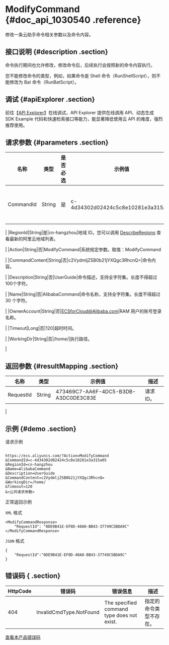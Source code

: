 # ModifyCommand {#doc_api_1030540 .reference}

修改一条云助手命令相关参数以及命令内容。

## 接口说明 {#description .section}

命令执行期间也允许修改，修改命令后，后续执行会按照新的命令内容执行。

您不能修改命令的类型，例如，如果命令是 Shell 命令（RunShellScript），则不能修改为 Bat 命令（RunBatScript）。

## 调试 {#apiExplorer .section}

前往【[API Explorer](https://api.aliyun.com/#product=Ecs&api=ModifyCommand)】在线调试，API Explorer 提供在线调用 API、动态生成 SDK Example 代码和快速检索接口等能力，能显著降低使用云 API 的难度，强烈推荐使用。

## 请求参数 {#parameters .section}

|名称|类型|是否必选|示例值|描述|
|--|--|----|---|--|
|CommandId|String|是|c-4d34302d02424c5c8e10281e3a315a05|命令 ID。您可以通过接口 [DescribeCommands](~~64843~~) 查询所有可用的 CommandId。

 |
|RegionId|String|是|cn-hangzhou|地域 ID。您可以调用 [DescribeRegions](~~25609~~) 查看最新的阿里云地域列表。

 |
|Action|String|否|ModifyCommand|系统规定参数。取值：ModifyCommand

 |
|CommandContent|String|否|c2VydmljZSB0b21jYXQgc3RhcnQ=|命令内容。

 |
|Description|String|否|UserGuide|命令描述，支持全字符集。长度不得超过100个字符。

 |
|Name|String|否|AlibabaCommand|命令名称，支持全字符集。长度不得超过 30 个字符。

 |
|OwnerAccount|String|否|ECSforCloud@Alibaba.com|RAM 用户的账号登录名称。

 |
|Timeout|Long|否|120|超时时间。

 |
|WorkingDir|String|否|/home/|执行路径。

 |

## 返回参数 {#resultMapping .section}

|名称|类型|示例值|描述|
|--|--|---|--|
|RequestId|String|473469C7-AA6F-4DC5-B3DB-A3DC0DE3C83E|请求 ID。

 |

## 示例 {#demo .section}

请求示例

``` {#request_demo}

https://ecs.aliyuncs.com/?Action=ModifyCommand
&CommandId=c-4d34302d02424c5c8e10281e3a315a05
&RegionId=cn-hangzhou
&Name=AlibabaCommand
&Description=UserGuide
&CommandContent=c2VydmljZSB0b21jYXQgc3RhcnQ=
&WorkingDir=/home/
&Timeout=120
&<公共请求参数>

```

正常返回示例

`XML` 格式

``` {#xml_return_success_demo}
<ModifyCommandResponse>
    "RequestId": "0DE9B41E-EF0D-40A0-BB43-37749C5BDA9C"
</ModifyCommandResponse>

```

`JSON` 格式

``` {#json_return_success_demo}
{
	"RequestId":"0DE9B41E-EF0D-40A0-BB43-37749C5BDA9C"
}
```

## 错误码 { .section}

|HttpCode|错误码|错误信息|描述|
|--------|---|----|--|
|404|InvalidCmdType.NotFound|The specified command type does not exist.|指定的命令类型不存在。|

[查看本产品错误码](https://error-center.aliyun.com/status/product/Ecs)


